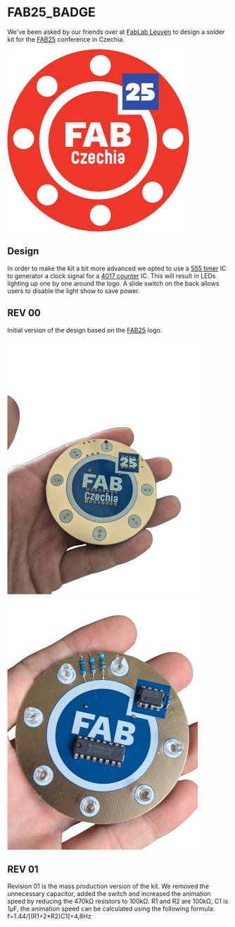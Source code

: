 # FAB25_BADGE
We've been asked by our friends over at [FabLab Leuven](https://fablab-leuven.be/) to design a solder kit for the [FAB25](https://fab25.fabevent.org/) conference in Czechia.

![FAB25 logo](media/fab25_logo.png)

## Design
In order to make the kit a bit more advanced we opted to use a [555 timer](https://www.ti.com/product/TLC555) IC to generator a clock signal for a [4017 counter](https://www.ti.com/product/CD4017B) IC. This will result in LEDs lighting up one by one around the logo. A slide switch on the back allows users to disable the light show to save power. 

## REV 00
Initial version of the design based on the [FAB25](https://fab25.fabevent.org/) logo.

![Bare PCB front](media/PCB_00_front.png)
![Assembled PCB front](media/PCB_00_assembled.png)


## REV 01
Revision 01 is the mass production version of the kit. We removed the unnecessary capacitor, added the switch and increased the animation speed by reducing the 470kΩ resistors to 100kΩ. 
R1 and R2 are 100kΩ, C1 is 1µF, the animation speed can be calculated using the following formula: f=1.44/[(R1+2*R2)C1]=4,8Hz